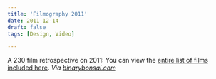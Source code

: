 ```yaml
---
title: 'Filmography 2011'
date: 2011-12-14
draft: false
tags: [Design, Video]

---
```


A 230 film retrospective on 2011: You can view the [entire list of films included here](http://filmography2011.tumblr.com/post/13830190737/filmography-2011). _Via [binarybonsai.com](http://binarybonsai.com/2011/12/14/filmography-2011/)_